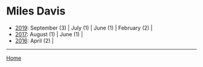# Miles Davis

  * [2019](./miles-davis-2019.md): 
      September (3) | 
      July (1) | 
      June (1) | 
      February (2) | 
  * [2017](./miles-davis-2017.md): 
      August (1) | 
      June (1) | 
  * [2016](./miles-davis-2016.md): 
      April (2) | 

----

[Home](../)
